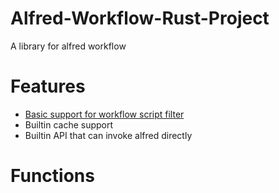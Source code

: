 # Alfred-Workflow-Rust-Project
A library for alfred workflow


# Features
* [Basic support for workflow script filter](https://www.alfredapp.com/help/workflows/inputs/script-filter/json/)
* Builtin cache support
* Builtin API that can invoke alfred directly
# Functions
